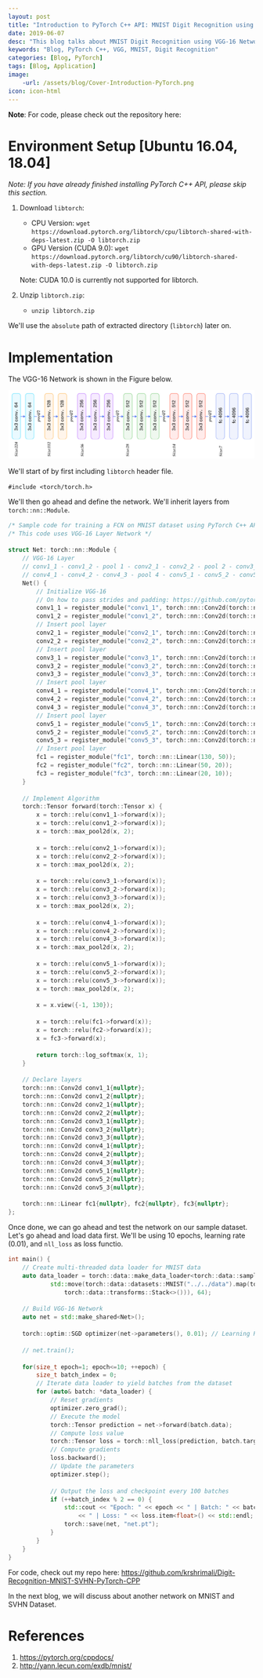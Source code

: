 ```yaml
---
layout: post
title: "Introduction to PyTorch C++ API: MNIST Digit Recognition using VGG-16 Network"
date: 2019-06-07
desc: "This blog talks about MNIST Digit Recognition using VGG-16 Network"
keywords: "Blog, PyTorch C++, VGG, MNIST, Digit Recognition"
categories: [Blog, PyTorch]
tags: [Blog, Application]
image: 
    -url: /assets/blog/Cover-Introduction-PyTorch.png
icon: icon-html
---
```

**Note**: For code, please check out the repository here: 
# Environment Setup [Ubuntu 16.04, 18.04]

*Note: If you have already finished installing PyTorch C++ API, please skip this section.*

1. Download `libtorch`:
    - CPU Version: `wget https://download.pytorch.org/libtorch/cpu/libtorch-shared-with-deps-latest.zip -O libtorch.zip`
    - GPU Version (CUDA 9.0): `wget https://download.pytorch.org/libtorch/cu90/libtorch-shared-with-deps-latest.zip -O libtorch.zip`
    
    Note: CUDA 10.0 is currently not supported for libtorch. 

2. Unzip `libtorch.zip`:
    - `unzip libtorch.zip`

We'll use the `absolute` path of extracted directory (`libtorch`) later on.

# Implementation

The VGG-16 Network is shown in the Figure below.

![png](/assets/blog/VGG-16-Architecture-resized.png)

We'll start of by first including `libtorch` header file.

`#include <torch/torch.h>`

We'll then go ahead and define the network. We'll inherit layers from `torch::nn::Module`.


```cpp
/* Sample code for training a FCN on MNIST dataset using PyTorch C++ API */
/* This code uses VGG-16 Layer Network */

struct Net: torch::nn::Module {
    // VGG-16 Layer
    // conv1_1 - conv1_2 - pool 1 - conv2_1 - conv2_2 - pool 2 - conv3_1 - conv3_2 - conv3_3 - pool 3 -
    // conv4_1 - conv4_2 - conv4_3 - pool 4 - conv5_1 - conv5_2 - conv5_3 - pool 5 - fc6 - fc7 - fc8
    Net() {
        // Initialize VGG-16
        // On how to pass strides and padding: https://github.com/pytorch/pytorch/issues/12649#issuecomment-430156160
        conv1_1 = register_module("conv1_1", torch::nn::Conv2d(torch::nn::Conv2dOptions(1, 10, 3).padding(1)));
        conv1_2 = register_module("conv1_2", torch::nn::Conv2d(torch::nn::Conv2dOptions(10, 20, 3).padding(1)));
        // Insert pool layer
        conv2_1 = register_module("conv2_1", torch::nn::Conv2d(torch::nn::Conv2dOptions(20, 30, 3).padding(1)));
        conv2_2 = register_module("conv2_2", torch::nn::Conv2d(torch::nn::Conv2dOptions(30, 40, 3).padding(1)));
        // Insert pool layer
        conv3_1 = register_module("conv3_1", torch::nn::Conv2d(torch::nn::Conv2dOptions(40, 50, 3).padding(1)));
        conv3_2 = register_module("conv3_2", torch::nn::Conv2d(torch::nn::Conv2dOptions(50, 60, 3).padding(1)));
        conv3_3 = register_module("conv3_3", torch::nn::Conv2d(torch::nn::Conv2dOptions(60, 70, 3).padding(1)));
        // Insert pool layer
        conv4_1 = register_module("conv4_1", torch::nn::Conv2d(torch::nn::Conv2dOptions(70, 80, 3).padding(1)));
        conv4_2 = register_module("conv4_2", torch::nn::Conv2d(torch::nn::Conv2dOptions(80, 90, 3).padding(1)));
        conv4_3 = register_module("conv4_3", torch::nn::Conv2d(torch::nn::Conv2dOptions(90, 100, 3).padding(1)));
        // Insert pool layer
        conv5_1 = register_module("conv5_1", torch::nn::Conv2d(torch::nn::Conv2dOptions(100, 110, 3).padding(1)));
        conv5_2 = register_module("conv5_2", torch::nn::Conv2d(torch::nn::Conv2dOptions(110, 120, 3).padding(1)));
        conv5_3 = register_module("conv5_3", torch::nn::Conv2d(torch::nn::Conv2dOptions(120, 130, 3).padding(1)));
        // Insert pool layer
        fc1 = register_module("fc1", torch::nn::Linear(130, 50));
        fc2 = register_module("fc2", torch::nn::Linear(50, 20));
        fc3 = register_module("fc3", torch::nn::Linear(20, 10));
    }

    // Implement Algorithm
    torch::Tensor forward(torch::Tensor x) {
        x = torch::relu(conv1_1->forward(x));
        x = torch::relu(conv1_2->forward(x));
        x = torch::max_pool2d(x, 2);

        x = torch::relu(conv2_1->forward(x));
        x = torch::relu(conv2_2->forward(x));
        x = torch::max_pool2d(x, 2);

        x = torch::relu(conv3_1->forward(x));
        x = torch::relu(conv3_2->forward(x));
        x = torch::relu(conv3_3->forward(x));
        x = torch::max_pool2d(x, 2);

        x = torch::relu(conv4_1->forward(x));
        x = torch::relu(conv4_2->forward(x));
        x = torch::relu(conv4_3->forward(x));
        x = torch::max_pool2d(x, 2);

        x = torch::relu(conv5_1->forward(x));
        x = torch::relu(conv5_2->forward(x));
        x = torch::relu(conv5_3->forward(x));
        x = torch::max_pool2d(x, 2);

        x = x.view({-1, 130});

        x = torch::relu(fc1->forward(x));
        x = torch::relu(fc2->forward(x));
        x = fc3->forward(x);

        return torch::log_softmax(x, 1);
    }

    // Declare layers
    torch::nn::Conv2d conv1_1{nullptr};
    torch::nn::Conv2d conv1_2{nullptr};
    torch::nn::Conv2d conv2_1{nullptr};
    torch::nn::Conv2d conv2_2{nullptr};
    torch::nn::Conv2d conv3_1{nullptr};
    torch::nn::Conv2d conv3_2{nullptr};
    torch::nn::Conv2d conv3_3{nullptr};
    torch::nn::Conv2d conv4_1{nullptr};
    torch::nn::Conv2d conv4_2{nullptr};
    torch::nn::Conv2d conv4_3{nullptr};
    torch::nn::Conv2d conv5_1{nullptr};
    torch::nn::Conv2d conv5_2{nullptr};
    torch::nn::Conv2d conv5_3{nullptr};

    torch::nn::Linear fc1{nullptr}, fc2{nullptr}, fc3{nullptr};
};
```

Once done, we can go ahead and test the network on our sample dataset. Let's go ahead and load data first. We'll be using 10 epochs, learning rate (0.01), and `nll_loss` as loss functio. 

```cpp
int main() {
	// Create multi-threaded data loader for MNIST data
	auto data_loader = torch::data::make_data_loader<torch::data::samplers::SequentialSampler>(
			std::move(torch::data::datasets::MNIST("../../data").map(torch::data::transforms::Normalize<>(0.13707, 0.3081)).map(
				torch::data::transforms::Stack<>())), 64);
	
    // Build VGG-16 Network
    auto net = std::make_shared<Net>();

    torch::optim::SGD optimizer(net->parameters(), 0.01); // Learning Rate 0.01

	// net.train();

	for(size_t epoch=1; epoch<=10; ++epoch) {
		size_t batch_index = 0;
		// Iterate data loader to yield batches from the dataset
		for (auto& batch: *data_loader) {
			// Reset gradients
			optimizer.zero_grad();
			// Execute the model
			torch::Tensor prediction = net->forward(batch.data);
			// Compute loss value
			torch::Tensor loss = torch::nll_loss(prediction, batch.target);
			// Compute gradients
			loss.backward();
			// Update the parameters
			optimizer.step();

			// Output the loss and checkpoint every 100 batches
			if (++batch_index % 2 == 0) {
				std::cout << "Epoch: " << epoch << " | Batch: " << batch_index 
					<< " | Loss: " << loss.item<float>() << std::endl;
				torch::save(net, "net.pt");
			}
		}
	}
}
```

For code, check out my repo here: https://github.com/krshrimali/Digit-Recognition-MNIST-SVHN-PyTorch-CPP

In the next blog, we will discuss about another network on MNIST and SVHN Dataset. 

# References

1. https://pytorch.org/cppdocs/
2. http://yann.lecun.com/exdb/mnist/
